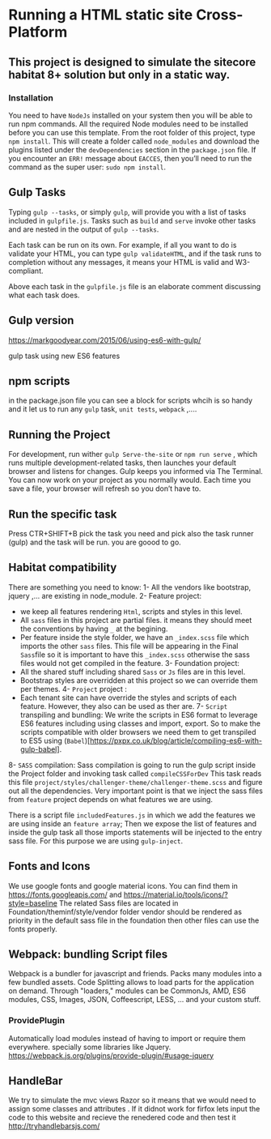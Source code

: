 # Running a HTML static site Cross-Platform 
## This project is designed to simulate the sitecore habitat 8+ solution but only in a static way.

### Installation
You need to have `NodeJs` installed on your system then you will be able to run npm commands.
All the required Node modules need to be installed before you can use this template. From the root folder of this project, type `npm install`. This will create a folder called `node_modules` and download the plugins listed under the `devDependencies` section in the `package.json` file. If you encounter an `ERR!` message about `EACCES`, then you’ll need to run the command as the super user: `sudo npm install`.  

## Gulp Tasks
Typing `gulp --tasks`, or simply `gulp`, will provide you with a list of tasks included in `gulpfile.js`. Tasks such as `build` and `serve` invoke other tasks and are nested in the output of `gulp --tasks`.

Each task can be run on its own. For example, if all you want to do is validate your HTML, you can type `gulp validateHTML`, and if the task runs to completion without any messages, it means your HTML is valid and W3-compliant.

Above each task in the `gulpfile.js` file is an elaborate comment discussing what each task does. 
## Gulp version 
https://markgoodyear.com/2015/06/using-es6-with-gulp/

gulp task using new ES6 features

## npm scripts
in the package.json file you can see a block for scripts whcih is so handy and it let us to run any `gulp` task, `unit tests`, `webpack` ,....

## Running the Project
For development, run wither `gulp Serve-the-site` or `npm run serve` , which runs multiple development-related tasks, then launches your default browser and listens for changes. Gulp keeps you informed via The Terminal. You can now work on your project as you normally would. Each time you save a file, your browser will refresh so you don’t have to.
 
## Run the specific task
Press CTR+SHIFT+B 
pick the task you need and pick also the task runner (gulp) and the task will be run. you are goood to go.

## Habitat compatibility
There are something you need to know: 
1- All the vendors like bootstrap, jquery ,... are existing in node_module. 
2- Feature project: 
  - we keep all features rendering `Html`, scripts and styles in this level.
  - All `sass` files in this project are partial files. it means they should meet the conventions by having `_` at the begining. 
  - Per feature inside the style folder, we have an `_index.scss` file which imports the other `sass` files. This file will be appearing in the Final `Sass`file so it is important to have this `_index.scss` otherwise the sass files would not get compiled in the feature. 
3- Foundation project: 
  - All the shared stuff including shared `Sass` or `Js` files are in this level. 
  - Bootstrap styles are overridden at this project so we can override them per themes. 
4- `Project` project :
  - Each tenant site can have override the styles and scripts of each feature. However, they also can be used as ther are.
7- `Script` transpiling and bundling:
   We write the scripts in ES6 format to leverage ES6 features including using classes and import, export. 
   So to make the scripts compatible with older browsers we need them to get transpiled to ES5 using (`Babel`)[https://pxpx.co.uk/blog/article/compiling-es6-with-gulp-babel]. 
   
8- `SASS` compilation:
Sass compilation is going to run the gulp script inside the Project folder and invoking task called `compileCSSForDev`
This task reads this file `project/styles/challenger-theme/challenger-theme.scss` and figure out all the dependencies. 
Very important point is that we inject the sass files from `feature` project depends on what features we are using.

There is a script file `includedFeatures.js` in which we add the features we are using inside an `feature array`;
Then we expose the list of features and inside the gulp task all those imports statements will be injected to the entry sass file. 
For this purpose we are using `gulp-inject`. 


## Fonts and Icons
We use google fonts and google material icons. 
You can find them in   https://fonts.googleapis.com/ and https://material.io/tools/icons/?style=baseline
The related Sass files are located in Foundation/theminf/style/vendor folder
vendor should be rendered as priority in the default sass file in the foundation then other files can use the fonts properly. 


## Webpack: bundling Script files
Webpack is a bundler for javascript and friends. Packs many modules into a few bundled assets. Code Splitting allows to load parts for the application on demand. Through "loaders," modules can be CommonJs, AMD, ES6 modules, CSS, Images, JSON, Coffeescript, LESS, ... and your custom stuff.
### ProvidePlugin
Automatically load modules instead of having to import or require them everywhere. specially some libraries like Jquery.
https://webpack.js.org/plugins/provide-plugin/#usage-jquery


## HandleBar
We try to simulate the mvc views Razor so it means that we would need to assign some classes and attributes . 
If it didnot work for firfox lets input the code to this website and recieve the renedered code and then test it http://tryhandlebarsjs.com/
